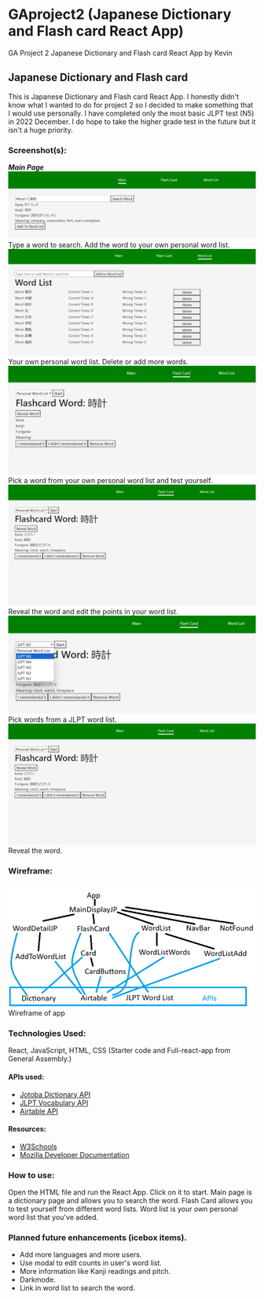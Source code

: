 # GAproject2 (Japanese Dictionary and Flash card React App)

GA Project 2 Japanese Dictionary and Flash card React App by Kevin

## Japanese Dictionary and Flash card

This is Japanese Dictionary and Flash card React App. I honestly didn't know what I wanted to do for project 2 so I decided to make something that I would use personally. I have completed only the most basic JLPT test (N5) in 2022 December. I do hope to take the higher grade test in the future but it isn't a huge priority.

### Screenshot(s):

**_Main Page_**
![Alt text](./READMEimages/1.png "Main page as dictionary.")
Type a word to search. Add the word to your own personal word list.
![Alt text](./READMEimages/2.png "Your own personal word list.")
Your own personal word list. Delete or add more words.
![Alt text](./READMEimages/3.png "Flash Card")
Pick a word from your own personal word list and test yourself.
![Alt text](./READMEimages/4.png "Flash Card revealed")
Reveal the word and edit the points in your word list.
![Alt text](./READMEimages/5.png "Flash Card word list choices")
Pick words from a JLPT word list.
![Alt text](./READMEimages/4.png "JLPT Flash Card revealed")
Reveal the word.

### Wireframe:

![Alt text](./READMEimages/Wireframe.png "Wireframe")
Wireframe of app

### Technologies Used:

React, JavaScript, HTML, CSS
(Starter code and Full-react-app from General Assembly.)

#### APIs used:

- [Jotoba Dictionary API](https://jotoba.de/docs.html)
- [JLPT Vocabulary API](https://jlpt-vocab-api.vercel.app/)
- [Airtable API](https://airtable.com/)

#### Resources:

- [W3Schools](https://www.w3schools.com/js/)
- [Mozilla Developer Documentation](https://developer.mozilla.org/en-US/docs/Learn/Tools_and_testing/Client-side_JavaScript_frameworks/React_getting_started)

### How to use:

Open the HTML file and run the React App. Click on it to start.
Main page is a dictionary page and allows you to search the word. Flash Card allows you to test yourself from different word lists. Word list is your own personal word list that you've added.

### Planned future enhancements (icebox items).

- Add more languages and more users.
- Use modal to edit counts in user's word list.
- More information like Kanji readings and pitch.
- Darkmode.
- Link in word list to search the word.
